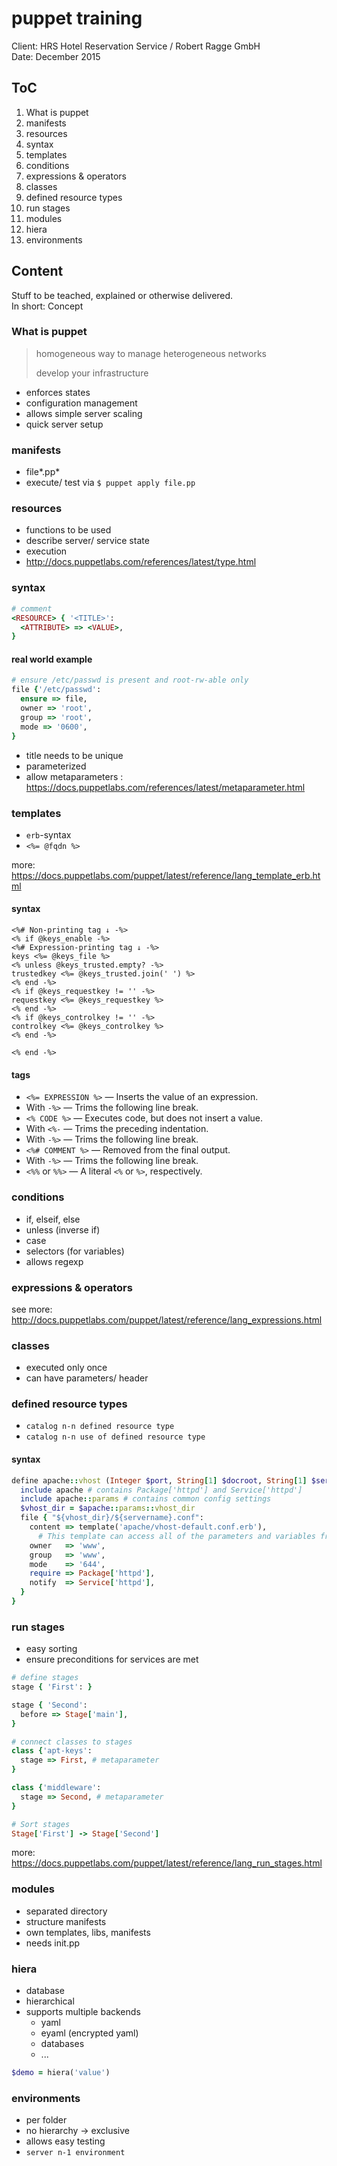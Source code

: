 # puppet training
Client: HRS Hotel Reservation Service / Robert Ragge GmbH  
Date: December 2015

## ToC

1. What is puppet
2. manifests
3. resources
4. syntax
5. templates
6. conditions
7. expressions & operators
8. classes
9. defined resource types
10. run stages
11. modules
12. hiera
13. environments

## Content
Stuff to be teached, explained or otherwise delivered.  
In short: Concept

### What is puppet
> homogeneous way to manage heterogeneous networks
>
> develop your infrastructure

- enforces states
- configuration management
- allows simple server scaling
- quick server setup

### manifests
- file*.pp*
- execute/ test via `$ puppet apply file.pp`

### resources
- functions to be used
- describe server/ service state
- execution
- http://docs.puppetlabs.com/references/latest/type.html

### syntax
```ruby
# comment
<RESOURCE> { '<TITLE>':
  <ATTRIBUTE> => <VALUE>,
}
```

#### real world example
```ruby
# ensure /etc/passwd is present and root-rw-able only
file {'/etc/passwd':
  ensure => file,
  owner => 'root',
  group => 'root',
  mode => '0600',
}
```

- title needs to be unique
- parameterized
- allow metaparameters : https://docs.puppetlabs.com/references/latest/metaparameter.html

### templates
- `erb`-syntax
- `<%= @fqdn %>`

more: https://docs.puppetlabs.com/puppet/latest/reference/lang_template_erb.html

#### syntax
```
<%# Non-printing tag ↓ -%>
<% if @keys_enable -%>
<%# Expression-printing tag ↓ -%>
keys <%= @keys_file %>
<% unless @keys_trusted.empty? -%>
trustedkey <%= @keys_trusted.join(' ') %>
<% end -%>
<% if @keys_requestkey != '' -%>
requestkey <%= @keys_requestkey %>
<% end -%>
<% if @keys_controlkey != '' -%>
controlkey <%= @keys_controlkey %>
<% end -%>

<% end -%>
```

#### tags
- `<%= EXPRESSION %>` — Inserts the value of an expression.
- With `-%>` — Trims the following line break.
- `<% CODE %>` — Executes code, but does not insert a value.
- With `<%-` — Trims the preceding indentation.
- With `-%>` — Trims the following line break.
- `<%# COMMENT %>` — Removed from the final output.
- With `-%>` — Trims the following line break.
- `<%%` or `%%>` — A literal `<%` or `%>`, respectively.

### conditions
- if, elseif, else
- unless (inverse if)
- case
- selectors (for variables)
- allows regexp

### expressions & operators
see more: http://docs.puppetlabs.com/puppet/latest/reference/lang_expressions.html

### classes
- executed only once
- can have parameters/ header

### defined resource types
- `catalog n-n defined resource type`
- `catalog n-n use of defined resource type`

#### syntax
```ruby
define apache::vhost (Integer $port, String[1] $docroot, String[1] $servername = $title, String $vhost_name = '*') {
  include apache # contains Package['httpd'] and Service['httpd']
  include apache::params # contains common config settings
  $vhost_dir = $apache::params::vhost_dir
  file { "${vhost_dir}/${servername}.conf":
    content => template('apache/vhost-default.conf.erb'),
      # This template can access all of the parameters and variables from above.
    owner   => 'www',
    group   => 'www',
    mode    => '644',
    require => Package['httpd'],
    notify  => Service['httpd'],
  }
}
```

### run stages
- easy sorting
- ensure preconditions for services are met

```ruby
# define stages
stage { 'First': }

stage { 'Second':
  before => Stage['main'],
}

# connect classes to stages
class {'apt-keys':
  stage => First, # metaparameter
}

class {'middleware':
  stage => Second, # metaparameter
}

# Sort stages
Stage['First'] -> Stage['Second']
```

more: https://docs.puppetlabs.com/puppet/latest/reference/lang_run_stages.html

### modules
- separated directory
- structure manifests
- own templates, libs, manifests
- needs init.pp

### hiera
- database
- hierarchical
- supports multiple backends
  - yaml
  - eyaml (encrypted yaml)
  - databases
  - ...

```ruby
$demo = hiera('value')
```

### environments
- per folder
- no hierarchy -> exclusive
- allows easy testing
- `server n-1 environment`
